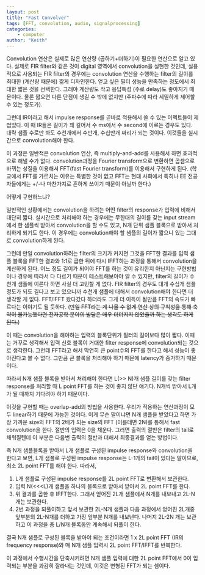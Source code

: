 ```yaml
---
layout: post
title: "Fast Convolver"
tags: [FFT, convolution, audio, signalprocessing]
categories:
    - computer
author: "Keith"
---
```


Convolution 연산은 실제로 많은 연산량 (곱하기+더하기)이 필요한 연산으로 알고 있다. 실제로 FIR filter와 같은 것이 digital 영역에서 convolution을 실현한 것인데, 실용적으로 사용되는 FIR filter의 경우에는 convolution 연산을 수행하는 filter의 길이를 최대한 (계산량 때문에) 짧게 디자인한다. 얻고 싶은 필터 성능을 만족하는 정도에서 최대한 짧은 것을 선택한다. 그래야 계산량도 작고 응답특성 (주로 delay)도 좋아지기 때문이다. 물론 짧으면 다른 단점이 생길 수 밖에 없지만 (주파수에 따라 세밀하게 제어할 수 있는 정도가).

그런데 IR이라고 해서 impulse response를 곧바로 적용해서 쓸 수 있는 이펙트들이 제법있다. 이 때 IR들은 길이가 꽤 길어서 수 ms에서 수 second에 이르는 경우도 있다. 대략 샘플 수로만 봐도 수천개에서 수만개, 수십만개 짜리가 되는 것이다. 이것들을 실시간으로 convolution해야 한다. 

이 과정은 일반적은 convolution 연산, 즉 multiply-and-add를 사용해서 하면 효과적으로 해낼 수가 없다. convolution과정을 Fourier transform으로 변환하면 곱셈으로 바뀌는 성질을 이용해서 FFT(fast Fourier transform)를 이용해서 구현하게 된다. (학교에서 FFT를 가르치는 이유는 특별한 것이 없고 FFT는 현대 사회에서 특히나 EE 전공자들에게는 +/-나 마찬가지로 흔하게 쓰이기 때문이 아닐까 한다.)

어떻게 구현하느냐? 

일반적인 상황에서는 convolution을 하려는 어떤 filter의 response가 입력에 비해서 대단히 짧다. 실시간으로 처리해야 하는 경우에는 무한대의 길이를 갖는 input stream에서 한 샘플씩 받아서 convolution을 할 수도 있고, N개 단위 샘플 블록으로 받아서 처리하게 되기도 한다. 이 경우에는 convolution해야 할 샘플의 길이가 짧으니 있는 그대로 convolution하게 된다.

그런데 만일 convolution하려는 filter의 크기가 커지면 그것을 FFT한 결과를 입력 샘플 블록을 FFT한 결과와 1:1로 곱한 뒤에 다시 IFFT하는 과정을 통해서 convolution을 계산하게 된다. 어느 정도 길이가 되어야 FFT를 하는 것이 유리한지 아닌지는 구현방법이나 경우에 따라서 다 다르기 때문이 테스트해보아야 알 수 있지만, filter의 길이가 수천개 샘플에 이른다 하면 사실 더 고민할 게 없다. FIR filter의 경우도 대개 수십개 샘플 정도가 되도 길다고 보고 있으니까 수천개 샘플에 대해서 convolution해야 한다면 더 생각할 게 없다. FFT/IFFT 왔다갔다 하더라도 그게 더 이득이 될만큼 FFT의 속도가 빠르다는 이야기도 될 듯하다. (~~만일 FFT라는 게 나올 수 없게 연산 상의 규칙성을 통해 축약이 불가능했다면 전자공학 분야의 발달은 매우 더뎌지지 않았을까 하는 생각도 하게 된다.~~)

이 때는 convolution을 해야하는 입력의 블록단위가 필터의 길이보다 많이 짧다. 이때는 거꾸로 생각해서 입력 신호 블록이 거대한 filter response에 convolution되는 것으로 생각한다. 그런데 FFT라고 해서 막연히 큰 point수의 FFT를 한다고 해서 성능이 좋아진다고 볼 수 없다. 그만큼 큰 블록을 처리해야 하기 때문에 latency가 증가하기 때문이다. 

따라서 N개 샘플 블록을 받아서 처리해야 한다면 L(>> N)개 샘플 길이를 갖는 filter response를 처리할 때 L point FFT를 하는 것이 좋지 않단 얘기다. N개씩 받아서 L개가 될 때까지 기다려야 하기 때문이다. 

이것을 구현할 때는 overlap-add의 방법을 사용한다. 우리가 적용하는 연산과정이 모두 linear하기 때문에 가능한 것이다. 이게 무슨 말이냐면 N개 샘플을 받았다고 하면 가장 가까운 size의 FFT의 2배가 되는 size의 FFT (이를테면 2N)를 통해서 fast convolution을 한다. 절반의 입력은 0을 채운다. 그러면 출력의 절반은 filter의 tail로 채워질텐데 이 부분은 다음번 출력의 절반과 더해서 최종결과를 얻는 방법이다. 

즉 N개 샘플블록을 받아서 L개 샘플로 구성된 impulse response와 convolution을 한다고 보면, L개 샘플로 구성된 impulse response는 L-1개의 tail이 있다는 말이므로, 최소 2L point FFT를 해야 한다. 따라서,

1. L개 샘플로 구성된 impulse response를 2L point FFT로 변환해서 보관한다.
1. 입력 N(<<<L)개 샘플을 하나의 블록으로 받아서 받아서 2L point FFT를 한다. 
1. 위 결과를 곱한 후 IFFT한다. 그래서 얻어진 2L개 샘플에서 N개를 내보내고 2L-N개는 보관한다.
1. 2번 과정을 되풀이하고 앞서 보관한 2L-N개 샘플과 다음 과정에서 얻어진 2L개중 앞부분의 2L-N개를 더하고 가장 앞부분 N개를 내보낸다. 나머지 2L-2N 개는 보관하고 이 과정을 총 L/N개 블록동안 계속해서 되풀이 한다. 

결국 N개 샘플로 구성된 블록을 받아야 되는 조건이라면 1 x 2L point FFT (IR의 frequency response)와 매 N개 샘플 입력시 2L point FFT/IFFT를 반복한다. 

이 과정에서 수행시간을 단축시키려면 N개 샘플 입력에 대한 2L point FFT에서 0이 입력되는 부분을 과감히 잘라내는 것인데, 이것은 변형된 FFT가 되는 셈이다. 